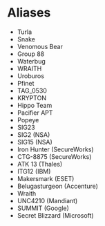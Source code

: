 # Aliases

* Turla
* Snake
* Venomous Bear
* Group 88
* Waterbug
* WRAITH
* Uroburos
* Pfinet
* TAG\_0530
* KRYPTON
* Hippo Team
* Pacifier APT
* Popeye
* SIG23
* SIG2 (NSA)
* SIG15 (NSA)
* Iron Hunter (SecureWorks)
* CTG-8875 (SecureWorks)
* ATK 13 (Thales)
* ITG12 (IBM)
* Makersmark (ESET)
* Belugasturgeon (Accenture)
* Wraith
* UNC4210 (Mandiant)
* SUMMIT (Google)
* Secret Blizzard (Microsoft)
